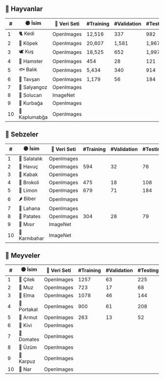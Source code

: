 ## 🦋 Hayvanlar
| #  | 🟣 İsim       | 🔗 Veri Seti | #Training | #Validation | #Testing |
| -- | ------------- | ------------ | --------- | ----------- | -------- |
| 1  | 🐈 Kedi       | OpenImages   | 12,516    | 337         | 982      |
| 2  | 🐩 Köpek      | OpenImages   | 20,607    | 1,581       | 1,967    |
| 3  | 🕊 Kuş         | OpenImages   | 18,525    | 652         | 1,997    |
| 4  | 🐹 Hamster    | OpenImages   | 454       | 28          | 121      |
| 5  | 🐟 Balık      | OpenImages   | 5,434     | 340         | 914      |
| 6  | 🐰 Tavşan     | OpenImages   | 1,179     | 56          | 184      |
| 7  | 🐌 Salyangoz  | OpenImages   |           |             |          |
| 8  | 🐛 Solucan    | ImageNet     |           |             |          |
| 9  | 🐸 Kurbağa    | OpenImages   |           |             |          |
| 10 | 🐢 Kaplumabğa | OpenImages   |           |             |          |

## 🥦 Sebzeler
| #  | 🟣 İsim       | 🔗 Veri Seti | #Training | #Validation | #Testing |
| -- |-------------- | ------------ | --------- | ----------- | -------- |
| 1  | 🥒 Salatalık  | OpenImages   |           |             |          |
| 2  | 🥕 Havuç      | OpenImages   | 594       | 32          | 76       |
| 3  | 🍆 Kabak      | OpenImages   |           |             |          |
| 4  | 🥦 Brokoli    | OpenImages   | 475       | 18          | 108      |
| 5  | 🍋 Limon      | OpenImages   | 679       | 71          | 184      |
| 6  | 🌶 Biber       | OpenImages   |           |             |          |
| 7  | 🥬 Lahana     | OpenImages   |           |             |          |
| 8  | 🥔 Patates    | OpenImages   | 304       | 28          | 79       |
| 9  | 🌽 Mısır      | ImageNet     |           |             |          |
| 10 | 🥦 Karnıbahar | ImageNet     |           |             |          |

## 🍓 Meyveler
| #  | 🟣 İsim        | 🔗 Veri Seti | #Training | #Validation | #Testing |
| -- | -------------- | ------------ | --------- | ----------- | -------- |
| 1  | 🍓 Çilek       | OpenImages   | 1257      | 63          | 225      |
| 2  | 🍌 Muz         | OpenImages   | 723       | 17          | 68       |
| 3  | 🍎 Elma        | OpenImages   | 1078      | 46          | 144      |
| 4  | 🍊 Portakal    | OpenImages   | 900       | 61          | 208      |
| 5  | 🍐 Armut       | OpenImages   | 263       | 13          | 52       |
| 6  | 🥝 Kivi        | OpenImages   |           |             |          |
| 7  | 🍅 Domates     | OpenImages   |           |             |          |
| 8  | 🍇 Üzüm        | OpenImages   |           |             |          |
| 9  | 🍉 Karpuz      | OpenImages   |           |             |          |
| 10 | 🍁 Nar         | OpenImages   |           |             |          |

